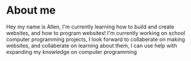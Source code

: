# About me
  Hey my name is Allen,
  I'm currently learning how to build and create websites, and how to program websites!
  I'm currently working on school computer programming projects,
  I look forward to collaberate on making websites, and collaberate on learning about them,
  I can use help with expanding my knowledge on computer programming
  
